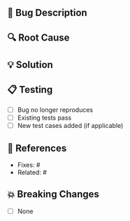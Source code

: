## 🐛 Bug Description

<!-- Describe the bug being fixed -->

## 🔍 Root Cause

<!-- Explain why this bug occurred -->

## 💡 Solution

<!-- Describe how the bug was fixed -->

## 📋 Testing

- [ ] Bug no longer reproduces
- [ ] Existing tests pass
- [ ] New test cases added (if applicable)

## 🔗 References

- Fixes: #
- Related: #

## 💥 Breaking Changes

<!-- List any breaking changes -->

- [ ] None
